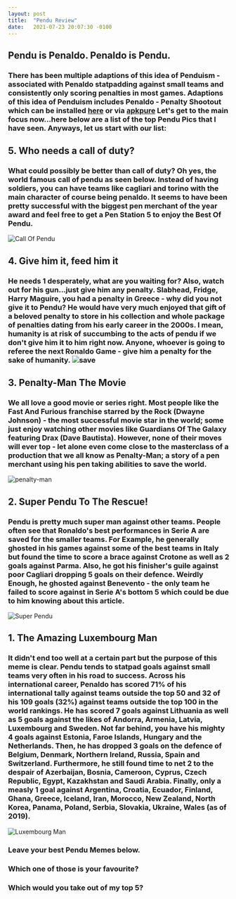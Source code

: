 ```yaml
---
layout: post
title:  "Pendu Review"
date:   2021-07-23 20:07:30 -0100
---
```


## Pendu is Penaldo. Penaldo is Pendu. 
### There has been multiple adaptions of this idea of Penduism - associated with Penaldo statpadding against small teams and consistently only scoring penalties in most games. Adaptions of this idea of Penduism includes Penaldo - Penalty Shootout which can be installed [here](https://play.google.com/store/apps/details?id=air.Penaldo) or via [apkpure](https://apkpure.com/penaldo-penalty-shoot-out/air.Penaldo) Let's get to the main focus now...here below are a list of the top Pendu Pics that I have seen. Anyways, let us start with our list:

## 5. Who needs a call of duty?

### What could possibly be better than call of duty? Oh yes, the world famous call of pendu as seen below. Instead of having soldiers, you can have teams like cagliari and torino with the main character of course being penaldo. It seems to have been pretty successful with the biggest pen merchant of the year award and feel free to get a Pen Station 5 to enjoy the Best Of Pendu.

![Call Of Pendu](https://media.discordapp.net/attachments/705365548120277103/866388210043977748/image0-5.png)


## 4. Give him it, feed him it

### He needs 1 desperately, what are you waiting for? Also, watch out for his gun...just give him any penalty. Slabhead, Fridge, Harry Maguire, you had a penalty in Greece - why did you not give it to Pendu? He would have very much enjoyed that gift of a beloved penalty to store in his collection and whole package of penalties dating from his early career in the 2000s. I mean, humanity is at risk of succumbing to the acts of pendu if we don't give him it to him right now. Anyone, whoever is going to referee the next Ronaldo Game - give him a penalty for the sake of humanity. ![save](https://media.discordapp.net/attachments/705365548120277103/866389008548757515/20210609_120906.jpg)

## 3. Penalty-Man The Movie

### We all love a good movie or series right. Most people like the Fast And Furious franchise starred by the Rock (Dwayne Johnson) - the most successful movie star in the world; some just enjoy watching other movies like Guardians Of The Galaxy featuring Drax (Dave Bautista). However, none of their moves will ever top - let alone even come close to the masterclass of a production that we all know as Penalty-Man; a story of a pen merchant using his pen taking abilities to save the world.

![penalty-man](https://media.discordapp.net/attachments/705365548120277103/866389279227379722/image0-15.jpg)

## 2. Super Pendu To The Rescue!

### Pendu is pretty much super man against other teams. People often see that Ronaldo's best performances in Serie A are saved for the smaller teams. For Example, he generally ghosted in his games against some of the best teams in Italy but found the time to score a brace against Crotone as well as 2 goals against Parma. Also, he got his finisher's guile against poor Cagliari dropping 5 goals on their defence. Weirdly Enough, he ghosted against Benevento - the only team he failed to score against in Serie A's bottom 5 which could be due to him knowing about this article.

![Super Pendu](https://media.discordapp.net/attachments/705365548120277103/866370711097311252/image0-56.jpg)

## 1. The Amazing Luxembourg Man

### It didn't end too well at a certain part but the purpose of this meme is clear. Pendu tends to statpad goals against small teams very often in his road to success. Across his international career, Penaldo has scored 71% of his international tally against teams outside the top 50 and 32 of his 109 goals (32%) against teams outside the top 100 in the world rankings. He has scored 7 goals against Lithuania as well as 5 goals against the likes of Andorra, Armenia, Latvia, Luxembourg and Sweden. Not far behind, you have his mighty 4 goals against Estonia, Faroe Islands, Hungary and the Netherlands. Then, he has dropped 3 goals on the defence of Belgium, Denmark, Northern Ireland, Russia, Spain and Switzerland. Furthermore, he still found time to net 2 to the despair of Azerbaijan, Bosnia, Cameroon, Cyprus, Czech Republic, Egypt, Kazakhstan and Saudi Arabia. Finally, only a measly 1 goal against Argentina, Croatia, Ecuador, Finland, Ghana, Greece, Iceland, Iran, Morocco, New Zealand, North Korea, Panama, Poland, Serbia, Slovakia, Ukraine, Wales (as of 2019).

![Luxembourg Man](https://media.discordapp.net/attachments/705365548120277103/866388586190209034/image0-13.jpg)

### Leave your best Pendu Memes below.
### Which one of those is your favourite?
### Which would you take out of my top 5?
